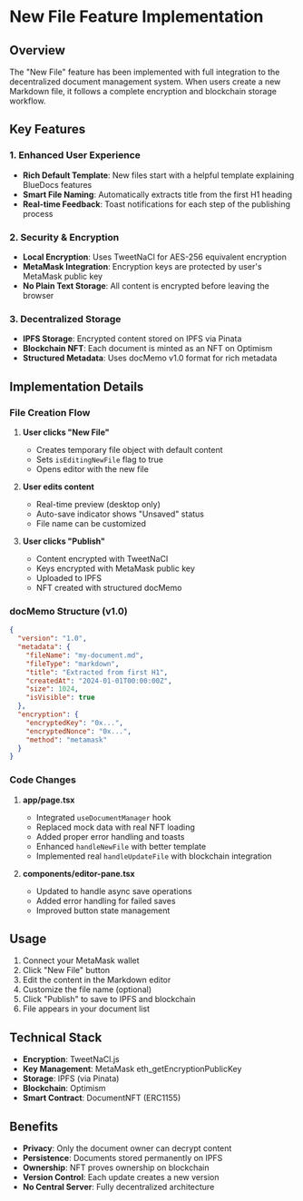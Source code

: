 # New File Feature Implementation

## Overview

The "New File" feature has been implemented with full integration to the decentralized document management system. When users create a new Markdown file, it follows a complete encryption and blockchain storage workflow.

## Key Features

### 1. Enhanced User Experience
- **Rich Default Template**: New files start with a helpful template explaining BlueDocs features
- **Smart File Naming**: Automatically extracts title from the first H1 heading
- **Real-time Feedback**: Toast notifications for each step of the publishing process

### 2. Security & Encryption
- **Local Encryption**: Uses TweetNaCl for AES-256 equivalent encryption
- **MetaMask Integration**: Encryption keys are protected by user's MetaMask public key
- **No Plain Text Storage**: All content is encrypted before leaving the browser

### 3. Decentralized Storage
- **IPFS Storage**: Encrypted content stored on IPFS via Pinata
- **Blockchain NFT**: Each document is minted as an NFT on Optimism
- **Structured Metadata**: Uses docMemo v1.0 format for rich metadata

## Implementation Details

### File Creation Flow

1. **User clicks "New File"**
   - Creates temporary file object with default content
   - Sets `isEditingNewFile` flag to true
   - Opens editor with the new file

2. **User edits content**
   - Real-time preview (desktop only)
   - Auto-save indicator shows "Unsaved" status
   - File name can be customized

3. **User clicks "Publish"**
   - Content encrypted with TweetNaCl
   - Keys encrypted with MetaMask public key
   - Uploaded to IPFS
   - NFT created with structured docMemo

### docMemo Structure (v1.0)

```json
{
  "version": "1.0",
  "metadata": {
    "fileName": "my-document.md",
    "fileType": "markdown",
    "title": "Extracted from first H1",
    "createdAt": "2024-01-01T00:00:00Z",
    "size": 1024,
    "isVisible": true
  },
  "encryption": {
    "encryptedKey": "0x...",
    "encryptedNonce": "0x...",
    "method": "metamask"
  }
}
```

### Code Changes

1. **app/page.tsx**
   - Integrated `useDocumentManager` hook
   - Replaced mock data with real NFT loading
   - Added proper error handling and toasts
   - Enhanced `handleNewFile` with better template
   - Implemented real `handleUpdateFile` with blockchain integration

2. **components/editor-pane.tsx**
   - Updated to handle async save operations
   - Added error handling for failed saves
   - Improved button state management

## Usage

1. Connect your MetaMask wallet
2. Click "New File" button
3. Edit the content in the Markdown editor
4. Customize the file name (optional)
5. Click "Publish" to save to IPFS and blockchain
6. File appears in your document list

## Technical Stack

- **Encryption**: TweetNaCl.js
- **Key Management**: MetaMask eth_getEncryptionPublicKey
- **Storage**: IPFS (via Pinata)
- **Blockchain**: Optimism
- **Smart Contract**: DocumentNFT (ERC1155)

## Benefits

- **Privacy**: Only the document owner can decrypt content
- **Persistence**: Documents stored permanently on IPFS
- **Ownership**: NFT proves ownership on blockchain
- **Version Control**: Each update creates a new version
- **No Central Server**: Fully decentralized architecture 